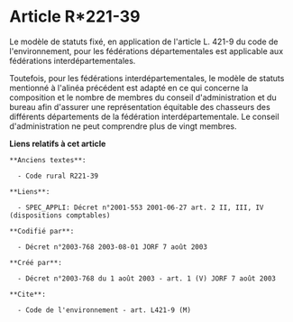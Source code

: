 # Article R*221-39

Le modèle de statuts fixé, en application de l'article L. 421-9 du code de l'environnement, pour les fédérations
départementales est applicable aux fédérations interdépartementales.

Toutefois, pour les fédérations interdépartementales, le modèle de statuts mentionné à l'alinéa précédent est adapté en ce
qui concerne la composition et le nombre de membres du conseil d'administration et du bureau afin d'assurer une
représentation équitable des chasseurs des différents départements de la fédération interdépartementale. Le conseil
d'administration ne peut comprendre plus de vingt membres.

**Liens relatifs à cet article**

	**Anciens textes**:

	  - Code rural R221-39

	**Liens**:

	  - SPEC_APPLI: Décret n°2001-553 2001-06-27 art. 2 II, III, IV (dispositions comptables)

	**Codifié par**:

	  - Décret n°2003-768 2003-08-01 JORF 7 août 2003

	**Créé par**:

	  - Décret n°2003-768 du 1 août 2003 - art. 1 (V) JORF 7 août 2003

	**Cite**:

	  - Code de l'environnement - art. L421-9 (M)
